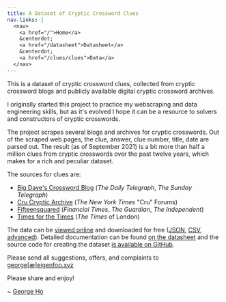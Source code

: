 ```yaml
---
title: A Dataset of Cryptic Crossword Clues
nav-links: |
  <nav>
    <a href="/">Home</a>
    &centerdot;
    <a href="/datasheet">Datasheet</a>
    &centerdot;
    <a href="/clues/clues">Data</a>
  </nav>
---
```


This is a dataset of cryptic crossword clues, collected from cryptic crossword
blogs and publicly available digital cryptic crossword archives.

I originally started this project to practice my webscraping and data
engineering skills, but as it's evolved I hope it can be a resource to solvers
and constructors of cryptic crosswords.

The project scrapes several blogs and archives for cryptic crosswords. Out of
the scraped web pages, the clue, answer, clue number, title, date are parsed
out. The result (as of September 2021) is a bit more than half a million clues
from cryptic crosswords over the past twelve years, which makes for a rich and
peculiar dataset.

The sources for clues are:

- [Big Dave's Crossword Blog](http://bigdave44.com/) (_The Daily Telegraph_, _The Sunday Telegraph_)
- [Cru Cryptic Archive](https://archive.nytimes.com/www.nytimes.com/premium/xword/cryptic-archive.html) (_The New York Times_ "Cru" Forums)
- [Fifteensquared](https://www.fifteensquared.net/) (_Financial Times_, _The Guardian_, _The Independent_)
- [Times for the Times](https://times-xwd-times.livejournal.com/) (_The Times_ of London)

The data can be [viewed online](/clues/clues) and downloaded for free
([JSON](/clues/clues.json), [CSV](/clues/clues.csv?_size=max),
[advanced](/clues/clues#export)). Detailed documentation can be found [on the
datasheet](/static/datasheet.html) and the source code for creating the dataset
[is available on GitHub](https://github.com/eigenfoo/cryptics).

Please send all suggestions, offers, and complaints to
[george[&#230;]eigenfoo.xyz](mailto:george[&#230;]eigenfoo.xyz)

Please share and enjoy!

\~ [George Ho](eigenfoo.xyz/)
